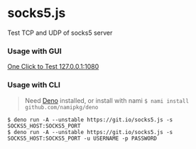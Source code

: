 # socks5.js

Test TCP and UDP of socks5 server

### Usage with GUI

[One Click to Test 127.0.0.1:1080](https://denorun.app/?url=https%3A%2F%2Fgit.io%2Fsocks5.js%20-s%20127.0.0.1%3A1080)

### Usage with CLI

> Need [Deno](https://github.com/denoland/deno) installed, or install with nami `$ nami install github.com/namipkg/deno` 

```
$ deno run -A --unstable https://git.io/socks5.js -s SOCKS5_HOST:SOCKS5_PORT
$ deno run -A --unstable https://git.io/socks5.js -s SOCKS5_HOST:SOCKS5_PORT -u USERNAME -p PASSWORD
```
